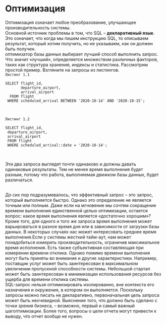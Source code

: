 # Оптимизация

Оптимизация означает любое преобразование, улучшающее производительность системы.  
Основной источник проблемы в том, что SQL – **декларативный язык**. Это означает, что когда мы пишем инструкцию SQL, то описываем результат, который хотим получить, но не указываем, как он должен быть получен.  
оптимизатор базы данных выбирает лучший способ выполнить запрос. Что значит «лучший», определяется множеством различных факторов, таких как структура хранения, индексы и статистика.
Рассмотрим простой пример. Взгляните на запросы из листингов.  
```Листинг 1.1```
```
SELECT flight_id,
       departure_airport,
       arrival_airport
  FROM flight
 WHERE scheduled_arrival BETWEEN '2020-10-14' AND '2020-10-15';
```
<br>

```Листинг 1.2```
```
SELECT flight_id,
 departure_airport,
 arrival_airport
 FROM flight
 WHERE scheduled_arrival::date = '2020-10-14';
```
<br>

Эти два запроса выглядят почти одинаково и должны давать одинаковые результаты. Тем не менее время выполнения будет разным, потому что работа, выполняемая движком базы данных, будет различаться.  
<br>

До сих пор подразумевалось, что эффективный запрос – это запрос, который выполняется быстро. Однако это определение не является точным или полным. Даже если на мгновение мы сочтем сокращение времени выполнения единственной целью оптимизации, остается вопрос: какое время выполнения является «достаточно хорошим»?  
Кроме того, для одного и того же запроса время выполнения может варьироваться в разное время дня или в зависимости от загрузки базы данных. В  некоторых случаях нас может интересовать среднее время выполнения.Если у системы жесткий тайм-аут, нам может понадобиться измерить производительность, ограничив максимальное время исполнения. Есть также субъективная составляющая при измерении времени отклика. Однако помимо времени выполнения могут быть приняты во внимание и другие характеристики. Например, поставщик услуг может быть заинтересован в  максимальном увеличении пропускной способности системы. Небольшой стартап может быть заинтересован в  минимизации использования ресурсов без ущерба для времени отклика системы.  
SQL-запрос нельзя оптимизировать изолированно, вне контекста его назначения и окружения, в котором он выполняется. Поскольку запросы можно писать не декларативно, первоначальная цель запроса может быть неочевидной. Выяснение того, что должно быть сделано с точки зрения бизнеса, – возможно, первый и самый важный шагоптимизации. Более того, вопросы о цели отчета могут привести к выводу, что отчет вообще не нужен.  

